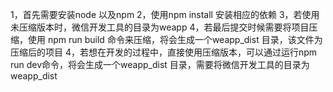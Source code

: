 1，首先需要安装node 以及npm
2，使用npm install 安装相应的依赖
3，若使用未压缩版本时，微信开发工具的目录为weapp
4，若最后提交时候需要将项目压缩，使用 npm run build 命令来压缩，将会生成一个weapp_dist 目录，该文件为压缩后的项目
4，若想在开发的过程中，直接使用压缩版本，可以通过运行npm run dev命令，将会生成一个weapp_dist 目录，需要将微信开发工具的目录为weapp_dist